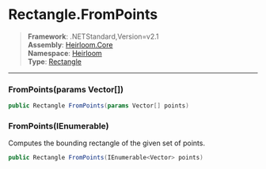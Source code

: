# Rectangle.FromPoints

> **Framework**: .NETStandard,Version=v2.1  
> **Assembly**: [Heirloom.Core][0]  
> **Namespace**: [Heirloom][0]  
> **Type**: [Rectangle][1]

--------------------------------------------------------------------------------

### FromPoints(params Vector[])

```cs
public Rectangle FromPoints(params Vector[] points)
```

### FromPoints(IEnumerable<Vector>)

Computes the bounding rectangle of the given set of points.

```cs
public Rectangle FromPoints(IEnumerable<Vector> points)
```

[0]: ../Heirloom.Core.md
[1]: Heirloom.Rectangle.md
